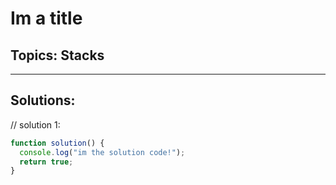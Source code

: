 # Im a title

## Topics: Stacks

---

## Solutions:

// solution 1:

```javascript
function solution() {
  console.log("im the solution code!");
  return true;
}
```
